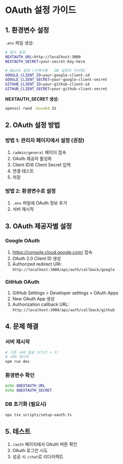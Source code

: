 # OAuth 설정 가이드

## 1. 환경변수 설정

`.env` 파일 생성:

```bash
# 필수 설정
NEXTAUTH_URL=http://localhost:3000
NEXTAUTH_SECRET=your-secret-key-here

# OAuth 설정 (선택사항 - DB 설정이 우선됨)
GOOGLE_CLIENT_ID=your-google-client-id
GOOGLE_CLIENT_SECRET=your-google-client-secret
GITHUB_CLIENT_ID=your-github-client-id
GITHUB_CLIENT_SECRET=your-github-client-secret
```

**NEXTAUTH_SECRET 생성:**
```bash
openssl rand -base64 32
```

## 2. OAuth 설정 방법

### 방법 1: 관리자 페이지에서 설정 (권장)
1. `/admin/general` 페이지 접속
2. OAuth 제공자 활성화
3. Client ID와 Client Secret 입력
4. 연결 테스트
5. 저장

### 방법 2: 환경변수로 설정
1. `.env` 파일에 OAuth 정보 추가
2. 서버 재시작

## 3. OAuth 제공자별 설정

### Google OAuth
1. https://console.cloud.google.com/ 접속
2. OAuth 2.0 Client ID 생성
3. Authorized redirect URI: `http://localhost:3000/api/auth/callback/google`

### GitHub OAuth
1. GitHub Settings > Developer settings > OAuth Apps
2. New OAuth App 생성
3. Authorization callback URL: `http://localhost:3000/api/auth/callback/github`

## 4. 문제 해결

### 서버 재시작
```bash
# 기존 서버 종료 (Ctrl + C)
# 서버 재시작
npm run dev
```

### 환경변수 확인
```bash
echo $NEXTAUTH_URL
echo $NEXTAUTH_SECRET
```

### DB 초기화 (필요시)
```bash
npx tsx scripts/setup-oauth.ts
```

## 5. 테스트
1. `/auth` 페이지에서 OAuth 버튼 확인
2. OAuth 로그인 시도
3. 성공 시 `/chat`로 리다이렉트
